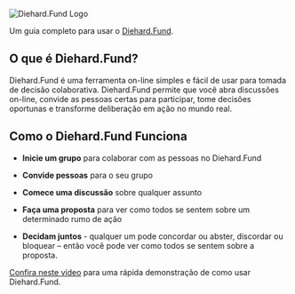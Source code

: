 ![Diehard.Fund Logo](logo.png)

Um guia completo para usar o [Diehard.Fund](https://loomio.org/).

## O que é Diehard.Fund?

Diehard.Fund é uma ferramenta on-line simples e fácil de usar para tomada de decisão colaborativa. Diehard.Fund permite que você abra discussões on-line, convide as pessoas certas para participar, tome decisões oportunas e transforme deliberação em ação no mundo real.

## Como o Diehard.Fund Funciona

* **Inicie um grupo** para colaborar com as pessoas no Diehard.Fund

* **Convide pessoas** para o seu grupo

* **Comece uma discussão** sobre qualquer assunto

* **Faça uma proposta** para ver como todos se sentem sobre um determinado rumo de ação

* **Decidam juntos** - qualquer um pode concordar ou abster, discordar ou bloquear – então você pode ver como todos se sentem sobre a proposta.


[Confira neste vídeo](https://www.youtube.com/watch?v=CoYYNthNxOY) para uma rápida demonstração de como usar Diehard.Fund.
